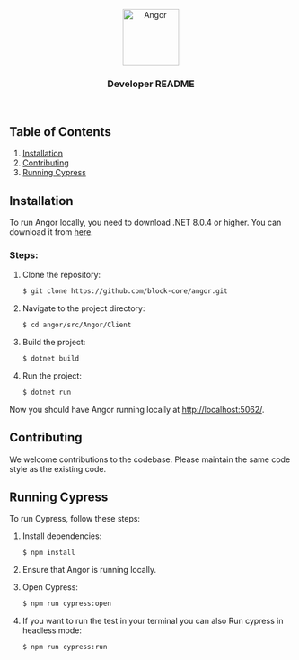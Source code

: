 <p align="center">
    <img src="https://github.com/miwahn/angor/raw/patch-1/src/Angor/Client/wwwroot/angor-logo.svg" height="100" alt="Angor" />
</p>
<h3 align="center">
    Developer README
</h3>

<br>

## Table of Contents
1. [Installation](#installation)
2. [Contributing](#contributing)
3. [Running Cypress](#running-cypress)

## Installation

To run Angor locally, you need to download .NET 8.0.4 or higher. You can download it from [here](https://dotnet.microsoft.com/en-us/download/dotnet/8.0).

### Steps:
1. Clone the repository:
    ```bash
    $ git clone https://github.com/block-core/angor.git
    ```

2. Navigate to the project directory:
    ```bash
    $ cd angor/src/Angor/Client
    ```

3. Build the project:
    ```bash
    $ dotnet build
    ```

4. Run the project:
    ```bash
    $ dotnet run
    ```

Now you should have Angor running locally at [http://localhost:5062/](http://localhost:5062/).

## Contributing

We welcome contributions to the codebase. Please maintain the same code style as the existing code.

## Running Cypress

To run Cypress, follow these steps:

1. Install dependencies:
    ```bash
    $ npm install
    ```

2. Ensure that Angor is running locally.

3. Open Cypress:
    ```bash
    $ npm run cypress:open
    ```
4. If you want to run the test in your terminal you can also Run cypress in headless mode:
    ```bash
    $ npm run cypress:run
    ```

